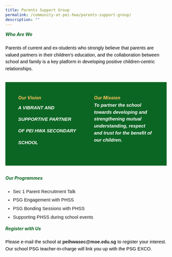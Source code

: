 ```yaml
---
title: Parents Support Group
permalink: /community-at-pei-hwa/parents-support-group/
description: ""
---
```

<h5 style="margin-top:15px;color:#0B6623;">Who Are We</h5>
<p style="font-size:14.5px; line-height:1.5;font-family:sans-serif;color:black;margin-top:5px;">Parents of current and ex-students who strongly believe that parents are valued partners in their children’s education, and the collaboration between school and family is a key platform in developing positive children-centric relationships.</p>

<div style="margin-top:30px;padding:40px;display: flex; flex: 1; gap: 50px;background-color:#0B6623;" class="container"> 
	<div style="flex: 1;" class="column"> 
		<h6 style="font-weight: bold;margin: 0;color:#F8BF58;">Our Vision</h6> 
		<p style="font-size:14.5px; line-height:2.5 ;margin-top:5px; font-family:sans-serif;font-style: italic;font-weight: bold;color:white;">A VIBRANT AND SUPPORTIVE PARTNER OF PEI HWA SECONDARY SCHOOL</p> 
	</div>
		<div style="flex: 1;" class="column"> 
		<h6 style="font-weight: bold;margin: 0;color:#F8BF58;">Our Mission</h6> 
		<p style="font-size:14.5px; line-height:1.5 ;margin-top:5px; font-family:sans-serif;font-style: italic;font-weight: bold;color: white;">To partner the school towards developing and strengthening mutual understanding, respect and trust for the benefit of our children.</p> 
	</div> 
</div>

<h5 style="margin-top:30px;color:#0B6623;">Our Programmes</h5>
<ul style="margin-top:5px">
	<li style="font-size:14.5px; line-height:1.5 ;margin-top:5px; font-family:sans-serif;"> Sec 1 Parent Recruitment Talk</li>
<li style="font-size:14.5px; line-height:1.5 ;margin-top:5px; font-family:sans-serif;"> PSG Engagement with PHSS</li>
<li style="font-size:14.5px; line-height:1.5 ;margin-top:5px; font-family:sans-serif;"> PSG Bonding Sessions with PHSS</li>
	<li style="font-size:14.5px; line-height:1.5 ;margin-top:5px; font-family:sans-serif;"> Supporting PHSS during school events</li>
	</ul>
	
<h5 style="margin-top:15px;color:#0B6623;">Register with Us</h5>
<p style="font-size:14.5px; line-height:1.5;font-family:sans-serif;color:black;margin-top:5px;">Please e-mail the school at <a href="mailto:peihwasec@moe.edu.sg&nbsp;to" style="font-size:14.5px; line-height:1.5;font-family:sans-serif;font-weight:bold;text-decoration: none;">peihwasec@moe.edu.sg</a> to register your interest. Our school PSG teacher-in-charge will link you up with the PSG EXCO.</p>